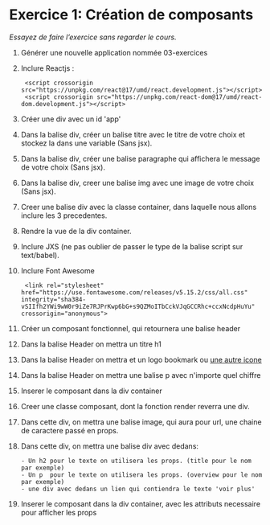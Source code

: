 # Exercice 1: Création de composants

*Essayez de faire l’exercice sans regarder le cours.*

1. Générer une nouvelle application nommée 03-exercices
2. Inclure Reactjs : 

        <script crossorigin src="https://unpkg.com/react@17/umd/react.development.js"></script>
        <script crossorigin src="https://unpkg.com/react-dom@17/umd/react-dom.development.js"></script>
   
3. Créer une div avec un id 'app'
4. Dans la balise div, créer un balise titre avec le titre de votre choix et stockez la dans une variable (Sans jsx).
5. Dans la balise div, créer une balise paragraphe qui affichera le message de votre choix (Sans jsx).
6. Dans la balise div, creer une balise img avec une image de votre choix (Sans jsx).
7. Creer une balise div avec la classe container, dans laquelle nous allons inclure les 3 precedentes.
7. Rendre la vue de la div container.

8. Inclure JXS (ne pas oublier de passer le type de la balise script sur text/babel). 
9. Inclure Font Awesome

        <link rel="stylesheet" href="https://use.fontawesome.com/releases/v5.15.2/css/all.css" integrity="sha384-vSIIfh2YWi9wW0r9iZe7RJPrKwp6bG+s9QZMoITbCckVJqGCCRhc+ccxNcdpHuYu" crossorigin="anonymous">

10. Créer un composant fonctionnel, qui retournera une balise header 
11. Dans la balise Header on mettra un titre h1
12. Dans la balise Header on mettra et un logo bookmark ou [une autre icone](https://fontawesome.com/icons?d=gallery)
13. Dans la balise Header on mettra une balise p avec n'importe quel chiffre
14. Inserer le composant dans la div container

15. Creer une classe composant, dont la fonction render reverra une div.
16. Dans cette div, on mettra une balise image, qui aura pour url, une chaine de caractere passé en props.
17. Dans cette div, on mettra une balise div avec dedans:

        - Un h2 pour le texte on utilisera les props. (title pour le nom par exemple)
        - Un p  pour le texte on utilisera les props. (overview pour le nom par exemple)
        - une div avec dedans un lien qui contiendra le texte 'voir plus'


14. Inserer le composant dans la div container, avec les attributs necessaire pour afficher les props
